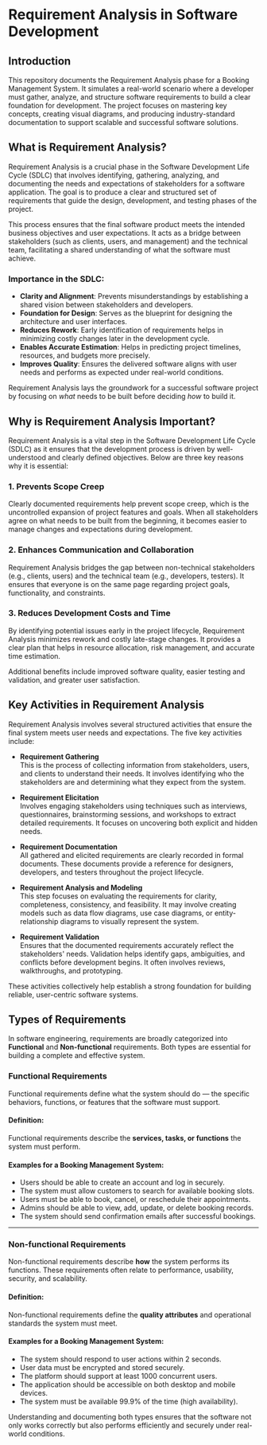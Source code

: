 # Requirement Analysis in Software Development

## Introduction

This repository documents the Requirement Analysis phase for a Booking Management System. It simulates a real-world scenario where a developer must gather, analyze, and structure software requirements to build a clear foundation for development. The project focuses on mastering key concepts, creating visual diagrams, and producing industry-standard documentation to support scalable and successful software solutions.

## What is Requirement Analysis?

Requirement Analysis is a crucial phase in the Software Development Life Cycle (SDLC) that involves identifying, gathering, analyzing, and documenting the needs and expectations of stakeholders for a software application. The goal is to produce a clear and structured set of requirements that guide the design, development, and testing phases of the project.

This process ensures that the final software product meets the intended business objectives and user expectations. It acts as a bridge between stakeholders (such as clients, users, and management) and the technical team, facilitating a shared understanding of what the software must achieve.

### Importance in the SDLC:
- **Clarity and Alignment**: Prevents misunderstandings by establishing a shared vision between stakeholders and developers.
- **Foundation for Design**: Serves as the blueprint for designing the architecture and user interfaces.
- **Reduces Rework**: Early identification of requirements helps in minimizing costly changes later in the development cycle.
- **Enables Accurate Estimation**: Helps in predicting project timelines, resources, and budgets more precisely.
- **Improves Quality**: Ensures the delivered software aligns with user needs and performs as expected under real-world conditions.

Requirement Analysis lays the groundwork for a successful software project by focusing on *what* needs to be built before deciding *how* to build it.

## Why is Requirement Analysis Important?

Requirement Analysis is a vital step in the Software Development Life Cycle (SDLC) as it ensures that the development process is driven by well-understood and clearly defined objectives. Below are three key reasons why it is essential:

### 1. Prevents Scope Creep
Clearly documented requirements help prevent scope creep, which is the uncontrolled expansion of project features and goals. When all stakeholders agree on what needs to be built from the beginning, it becomes easier to manage changes and expectations during development.

### 2. Enhances Communication and Collaboration
Requirement Analysis bridges the gap between non-technical stakeholders (e.g., clients, users) and the technical team (e.g., developers, testers). It ensures that everyone is on the same page regarding project goals, functionality, and constraints.

### 3. Reduces Development Costs and Time
By identifying potential issues early in the project lifecycle, Requirement Analysis minimizes rework and costly late-stage changes. It provides a clear plan that helps in resource allocation, risk management, and accurate time estimation.

Additional benefits include improved software quality, easier testing and validation, and greater user satisfaction.

## Key Activities in Requirement Analysis

Requirement Analysis involves several structured activities that ensure the final system meets user needs and expectations. The five key activities include:

- **Requirement Gathering**  
  This is the process of collecting information from stakeholders, users, and clients to understand their needs. It involves identifying who the stakeholders are and determining what they expect from the system.

- **Requirement Elicitation**  
  Involves engaging stakeholders using techniques such as interviews, questionnaires, brainstorming sessions, and workshops to extract detailed requirements. It focuses on uncovering both explicit and hidden needs.

- **Requirement Documentation**  
  All gathered and elicited requirements are clearly recorded in formal documents. These documents provide a reference for designers, developers, and testers throughout the project lifecycle.

- **Requirement Analysis and Modeling**  
  This step focuses on evaluating the requirements for clarity, completeness, consistency, and feasibility. It may involve creating models such as data flow diagrams, use case diagrams, or entity-relationship diagrams to visually represent the system.

- **Requirement Validation**  
  Ensures that the documented requirements accurately reflect the stakeholders' needs. Validation helps identify gaps, ambiguities, and conflicts before development begins. It often involves reviews, walkthroughs, and prototyping.

These activities collectively help establish a strong foundation for building reliable, user-centric software systems.

## Types of Requirements

In software engineering, requirements are broadly categorized into **Functional** and **Non-functional** requirements. Both types are essential for building a complete and effective system.

### Functional Requirements

Functional requirements define what the system should do — the specific behaviors, functions, or features that the software must support.

#### Definition:
Functional requirements describe the **services, tasks, or functions** the system must perform.

#### Examples for a Booking Management System:
- Users should be able to create an account and log in securely.
- The system must allow customers to search for available booking slots.
- Users must be able to book, cancel, or reschedule their appointments.
- Admins should be able to view, add, update, or delete booking records.
- The system should send confirmation emails after successful bookings.

---

### Non-functional Requirements

Non-functional requirements describe **how** the system performs its functions. These requirements often relate to performance, usability, security, and scalability.

#### Definition:
Non-functional requirements define the **quality attributes** and operational standards the system must meet.

#### Examples for a Booking Management System:
- The system should respond to user actions within 2 seconds.
- User data must be encrypted and stored securely.
- The platform should support at least 1000 concurrent users.
- The application should be accessible on both desktop and mobile devices.
- The system must be available 99.9% of the time (high availability).

Understanding and documenting both types ensures that the software not only works correctly but also performs efficiently and securely under real-world conditions.
